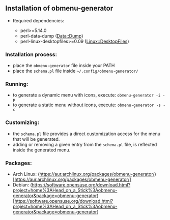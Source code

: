 ## Installation of obmenu-generator

* Required dependencies:

    - perl>=5.14.0
    - perl-data-dump ([Data::Dump](https://metacpan.org/pod/Data::Dump))
    - perl-linux-desktopfiles>=0.09 ([Linux::DesktopFiles](https://metacpan.org/pod/Linux::DesktopFiles))

### Installation process:

- place the `obmenu-generator` file inside your PATH
- place the `schema.pl` file inside `~/.config/obmenu-generator/`

### Running:

- to generate a dynamic menu with icons, execute: `obmenu-generator -i -p`
- to generate a static menu without icons, execute: `obmenu-generator -s -c`

### Customizing:

- the `schema.pl` file provides a direct customization access for the menu that will be generated.
- adding or removing a given entry from the `schema.pl` file, is reflected inside the generated menu.

### Packages:

- Arch Linux: (https://aur.archlinux.org/packages/obmenu-generator/)[https://aur.archlinux.org/packages/obmenu-generator/]
- Debian: (https://software.opensuse.org/download.html?project=home%3AHead_on_a_Stick%3Aobmenu-generator&package=obmenu-generator)[https://software.opensuse.org/download.html?project=home%3AHead_on_a_Stick%3Aobmenu-generator&package=obmenu-generator]
